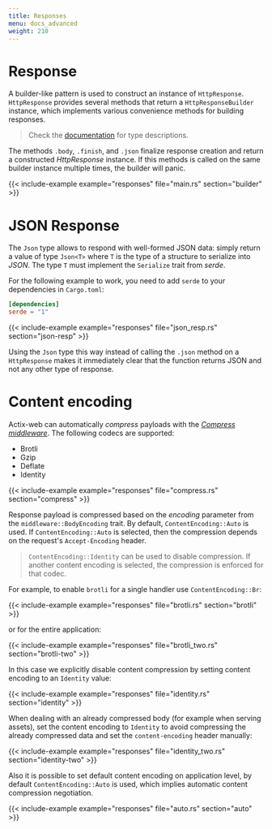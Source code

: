 ```yaml
---
title: Responses
menu: docs_advanced
weight: 210
---
```


# Response

A builder-like pattern is used to construct an instance of `HttpResponse`.  `HttpResponse`
provides several methods that return a `HttpResponseBuilder` instance, which implements
various convenience methods for building responses.

> Check the [documentation][responsebuilder] for type descriptions.

The methods `.body`, `.finish`, and `.json` finalize response creation and return a
constructed *HttpResponse* instance. If this methods is called on the same builder
instance multiple times, the builder will panic.

{{< include-example example="responses" file="main.rs" section="builder" >}}

# JSON Response

The `Json` type allows to respond with well-formed JSON data: simply return a value of
type `Json<T>` where `T` is the type of a structure to serialize into *JSON*.
The type `T` must implement the `Serialize` trait from *serde*.

For the following example to work, you need to add `serde` to your dependencies in `Cargo.toml`:

```toml
[dependencies]
serde = "1"
```

{{< include-example example="responses" file="json_resp.rs" section="json-resp" >}}

Using the `Json` type this way instead of calling the `.json` method on a `HttpResponse` makes it
immediately clear that the function returns JSON and not any other type of response.

# Content encoding

Actix-web can automatically *compress* payloads with the [*Compress middleware*][compressmidddleware].
The following codecs are supported:

* Brotli
* Gzip
* Deflate
* Identity

{{< include-example example="responses" file="compress.rs" section="compress" >}}

Response payload is compressed based on the *encoding* parameter from the
`middleware::BodyEncoding` trait.  By default, `ContentEncoding::Auto` is used. If
`ContentEncoding::Auto` is selected, then the compression depends on the request's
`Accept-Encoding` header.

> `ContentEncoding::Identity` can be used to disable compression.
> If another content encoding is selected, the compression is enforced for that codec.

For example, to enable `brotli` for a single handler use `ContentEncoding::Br`:

{{< include-example example="responses" file="brotli.rs" section="brotli" >}}

or for the entire application:

{{< include-example example="responses" file="brotli_two.rs" section="brotli-two" >}}

In this case we explicitly disable content compression by setting content encoding to
an `Identity` value:

{{< include-example example="responses" file="identity.rs" section="identity" >}}

When dealing with an already compressed body (for example when serving assets),
set the content encoding to `Identity` to avoid compressing the already compressed
data and set the `content-encoding` header manually:

{{< include-example example="responses" file="identity_two.rs" section="identity-two" >}}

Also it is possible to set default content encoding on application level, by
default `ContentEncoding::Auto` is used, which implies automatic content compression
negotiation.

{{< include-example example="responses" file="auto.rs" section="auto" >}}

[responsebuilder]: https://docs.rs/actix-web/3/actix_web/dev/struct.HttpResponseBuilder.html
[compressmidddleware]: https://docs.rs/actix-web/3/actix_web/middleware/struct.Compress.html
